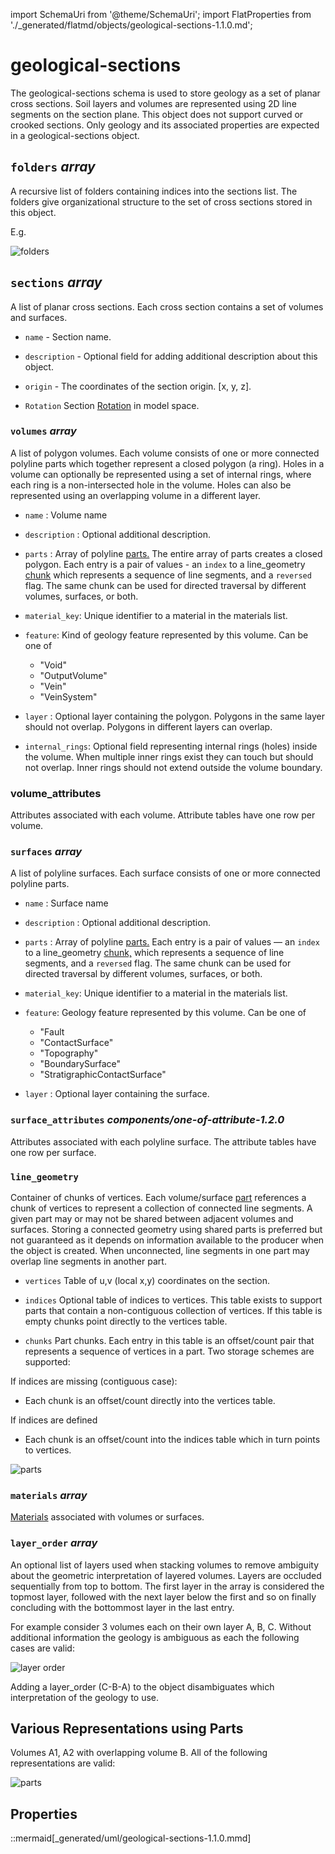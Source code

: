 import SchemaUri from '@theme/SchemaUri';
import FlatProperties from './_generated/flatmd/objects/geological-sections-1.1.0.md';

# geological-sections

<SchemaUri uri="schema/objects/geological-sections/1.1.0/geological-sections.schema.json" />

The geological-sections schema is used to store geology as a set of planar cross sections. Soil layers and volumes are represented using 2D line segments on the section plane. This object does not support curved or crooked sections. Only geology and its associated properties are expected in a geological-sections object.

## `folders` *array*

A recursive list of folders containing indices into the sections list. The folders give organizational structure to the set of cross sections stored in this object.

E.g.

  ![folders](_img/geological-sections-0.png)


## `sections` *array*

A list of planar cross sections. Each cross section contains a set of volumes and surfaces.

* `name` - Section name.

* `description`  - Optional field for adding additional description about this object.

* `origin` - The coordinates of the section origin. [x, y, z].

* `Rotation` Section [Rotation](components/rotation) in model space.

### `volumes` *array*

A list of polygon volumes. Each volume consists of one or more connected polyline parts which together represent a closed polygon (a ring). Holes in a volume can optionally be represented using a set of internal rings, where each ring is a non-intersected hole in the volume. Holes can also be represented using an overlapping volume in a different layer.

* `name` : Volume name

* `description` : Optional additional description.

* `parts` : Array of polyline [parts.](../understanding-schemas/understanding-parts) The entire array of parts creates a closed polygon. Each entry is a pair of values - an `index` to a line_geometry [chunk](#line_geometry) which represents a sequence of line segments, and a `reversed` flag. The same chunk can be used for directed traversal by different volumes, surfaces, or both.

* `material_key`: Unique identifier to a material in the materials list. 

* `feature`: Kind of geology feature represented by this volume. Can be one of
  - "Void"
  - "OutputVolume"
  - "Vein"
  - "VeinSystem"

* `layer` : Optional layer containing the polygon. Polygons in the same layer should not overlap. Polygons in different layers can overlap.

* `internal_rings`: Optional field representing internal rings (holes) inside the volume. When multiple inner rings exist they can touch but should not overlap. Inner rings should not extend outside the volume boundary.

### volume_attributes

Attributes associated with each volume. Attribute tables have one row per volume.

### `surfaces` *array*

A list of polyline surfaces. Each surface consists of one or more connected polyline parts. 

* `name` : Surface name

* `description` : Optional additional description.

* `parts` : Array of polyline [parts.](../understanding-schemas/understanding-parts) Each entry is a pair of values — an `index` to a line_geometry [chunk,](#line_geometry) which represents a sequence of line segments, and a `reversed` flag. The same chunk can be used for directed traversal by different volumes, surfaces, or both.

* `material_key`: Unique identifier to a material in the materials list. 

* `feature`: Geology feature represented by this volume. Can be one of
  - "Fault
  - "ContactSurface"
  - "Topography"
  - "BoundarySurface"
  - "StratigraphicContactSurface"

* `layer` : Optional layer containing the surface. 

### `surface_attributes` *components/one-of-attribute-1.2.0*

Attributes associated with each polyline surface. The attribute tables have one row per surface.

### `line_geometry`

Container of chunks of vertices. Each volume/surface [part](../understanding-schemas/understanding-parts) references a chunk of vertices to represent a collection of connected line segments. A given part may or may not be shared between adjacent volumes and surfaces. Storing a connected geometry using shared parts is preferred but not guaranteed as it depends on information available to the producer when the object is created. When unconnected, line segments in one part may overlap line segments in another part. 

* `vertices` Table of u,v (local x,y) coordinates on the section. 

* `indices` Optional table of indices to vertices. This table exists to support parts that contain a non-contiguous collection of vertices. If this table is empty chunks point directly to the vertices table.

* `chunks` Part chunks. Each entry in this table is an offset/count pair that represents a sequence of vertices in a part. Two storage schemes are supported:

If indices are missing (contiguous case):
- Each chunk is an offset/count directly into the vertices table.

If indices are defined
- Each chunk is an offset/count into the indices table which in turn points to vertices. 

![parts](_img/geological-sections-3.png)

### `materials` *array*

[Materials](components/material) associated with volumes or surfaces. 

### `layer_order` *array*

An optional list of layers used when stacking volumes to remove ambiguity about the geometric interpretation of layered volumes. Layers are occluded sequentially from top to bottom. The first layer in the array is considered the topmost layer, followed with the next layer below the first and so on finally concluding with the bottommost layer in the last entry.

For example consider 3 volumes each on their own layer A, B, C. Without additional information the geology is ambiguous as each the following cases are valid:


![layer order](_img/geological-sections-layer-order.png)


  Adding a layer_order (C-B-A) to the object disambiguates which interpretation of the geology to use.


## Various Representations using Parts

Volumes A1, A2 with overlapping volume B. All of the following representations are valid:

![parts](_img/geological-sections-representations.png)

## Properties

<FlatProperties />

::mermaid[_generated/uml/geological-sections-1.1.0.mmd]
